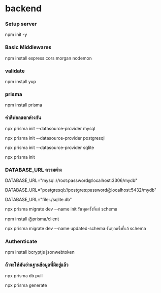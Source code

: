 <h1>backend</h1>
<h3>Setup server</h3>
<p>npm init -y</p>

<h3>Basic Middlewares</h3>
<p>npm install express cors morgan nodemon</p>

<h3>validate</h3>
<p>npm install yup</p>

<h3>prisma</h3>
<p>npm install prisma</p>

<h3>ค่าดีฟอลแตกต่างกัน</h3>
<p>npx prisma init --datasource-provider mysql</p>
<p>npx prisma init --datasource-provider postgresql</p>
<p>npx prisma init --datasource-provider sqlite</p>
<p>npx prisma init</p>

<h3>DATABASE_URL ความต่าง</h3>
<p>DATABASE_URL="mysql://root:password@localhost:3306/mydb"</p>
<p>DATABASE_URL="postgresql://postgres:password@localhost:5432/mydb"</p>
<p>DATABASE_URL="file:./sqlite.db"</p>

<p>npx prisma migrate dev --name init  รันทุกครั้งที่แก้ schema</p> 
<p>npm install @prisma/client</p>

<p>npx prisma migrate dev --name updated-schema รันทุกครั้งที่แก้ schema</p>

<h3>Authenticate</h3>
<p>npm install bcryptjs jsonwebtoken</p>


<h3>ถ้าจะให้มันอ่านฐานข้อมูลที่มีอยู่แล้ว</h3>
<p>npx prisma db pull</p>
<p>npx prisma generate</p>